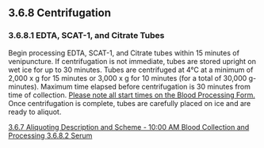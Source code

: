 ## 3.6.8 Centrifugation

### 3.6.8.1 EDTA, SCAT-1, and Citrate Tubes

Begin processing EDTA, SCAT-1, and Citrate tubes within 15 minutes of venipuncture.  If centrifugation is not immediate, tubes are stored upright on wet ice for up to 30 minutes. Tubes are centrifuged at 4°C at a minimum of 2,000 x g for 15 minutes or 3,000 x g for 10 minutes (for a total of 30,000 g-minutes). Maximum time elapsed before centrifugation is 30 minutes from time of collection.  <u>Please note all start times on the Blood Processing Form.</u>  Once centrifugation is complete, tubes are carefully placed on ice and are ready to aliquot.

<div class="center">
<div class="btn-group">
  <a href=":pages_path:/manuals/blood-collection-processing/3-06-07-aliquoting-description-1000AM.md" class="btn btn-default">
    <span class="glyphicon glyphicon-chevron-left"></span>
    3.6.7 Aliquoting Description and Scheme - 10:00 AM
  </a>

  <a href=":pages_path:/manuals/blood-collection-processing" class="btn btn-default">
    <span class="glyphicon glyphicon-chevron-up"></span>
    Blood Collection and Processing
  </a>

  <a href=":pages_path:/manuals/blood-collection-processing/3-06-08-02-serum.md" class="btn btn-success">
    3.6.8.2 Serum
    <span class="glyphicon glyphicon-chevron-right"></span>
  </a>
</div>
</div>
